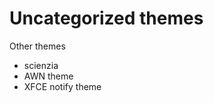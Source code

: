 Uncategorized themes
====================

Other themes

- scienzia
 - AWN theme
 - XFCE notify theme

